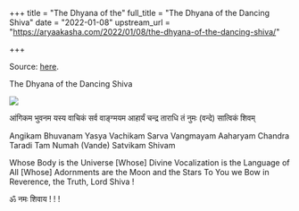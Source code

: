 +++
title = "The Dhyana of the"
full_title = "The Dhyana of the Dancing Shiva"
date = "2022-01-08"
upstream_url = "https://aryaakasha.com/2022/01/08/the-dhyana-of-the-dancing-shiva/"

+++

Source: [here](https://aryaakasha.com/2022/01/08/the-dhyana-of-the-dancing-shiva/).

The Dhyana of the Dancing Shiva

![](https://aryaakasha.files.wordpress.com/2022/01/arya-akasha-dancing-universe.png?w=575)

आंगिकम भुवनम यस्य वाचिकं सर्व वाङ्ग्मयम आहार्यं चन्द्र ताराधि तं नुमः (वन्दे) सात्विकं शिवम्

Angikam Bhuvanam Yasya Vachikam Sarva Vangmayam Aaharyam Chandra Taradi Tam Numah (Vande) Satvikam Shivam

Whose Body is the Universe \[Whose\] Divine Vocalization is the Language of All \[Whose\] Adornments are the Moon and the Stars To You we Bow in Reverence, the Truth, Lord Shiva !

ॐ नमः शिवाय ! ! !